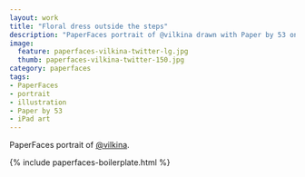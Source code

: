 ```yaml
---
layout: work
title: "Floral dress outside the steps"
description: "PaperFaces portrait of @vilkina drawn with Paper by 53 on an iPad."
image: 
  feature: paperfaces-vilkina-twitter-lg.jpg
  thumb: paperfaces-vilkina-twitter-150.jpg
category: paperfaces
tags: 
- PaperFaces
- portrait
- illustration
- Paper by 53
- iPad art
---
```


PaperFaces portrait of [@vilkina](http://twitter.com/vilkina).

{% include paperfaces-boilerplate.html %}